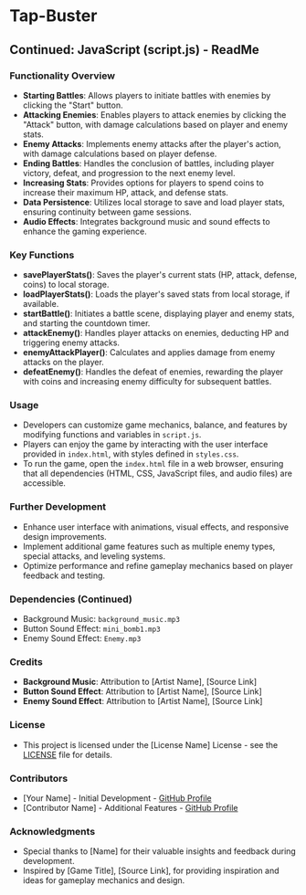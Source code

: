 # Tap-Buster

## Continued: JavaScript (script.js) - ReadMe

### Functionality Overview
- **Starting Battles**: Allows players to initiate battles with enemies by clicking the "Start" button.
- **Attacking Enemies**: Enables players to attack enemies by clicking the "Attack" button, with damage calculations based on player and enemy stats.
- **Enemy Attacks**: Implements enemy attacks after the player's action, with damage calculations based on player defense.
- **Ending Battles**: Handles the conclusion of battles, including player victory, defeat, and progression to the next enemy level.
- **Increasing Stats**: Provides options for players to spend coins to increase their maximum HP, attack, and defense stats.
- **Data Persistence**: Utilizes local storage to save and load player stats, ensuring continuity between game sessions.
- **Audio Effects**: Integrates background music and sound effects to enhance the gaming experience.

### Key Functions
- **savePlayerStats()**: Saves the player's current stats (HP, attack, defense, coins) to local storage.
- **loadPlayerStats()**: Loads the player's saved stats from local storage, if available.
- **startBattle()**: Initiates a battle scene, displaying player and enemy stats, and starting the countdown timer.
- **attackEnemy()**: Handles player attacks on enemies, deducting HP and triggering enemy attacks.
- **enemyAttackPlayer()**: Calculates and applies damage from enemy attacks on the player.
- **defeatEnemy()**: Handles the defeat of enemies, rewarding the player with coins and increasing enemy difficulty for subsequent battles.

### Usage
- Developers can customize game mechanics, balance, and features by modifying functions and variables in `script.js`.
- Players can enjoy the game by interacting with the user interface provided in `index.html`, with styles defined in `styles.css`.
- To run the game, open the `index.html` file in a web browser, ensuring that all dependencies (HTML, CSS, JavaScript files, and audio files) are accessible.

### Further Development
- Enhance user interface with animations, visual effects, and responsive design improvements.
- Implement additional game features such as multiple enemy types, special attacks, and leveling systems.
- Optimize performance and refine gameplay mechanics based on player feedback and testing.

### Dependencies (Continued)
- Background Music: `background_music.mp3`
- Button Sound Effect: `mini_bomb1.mp3`
- Enemy Sound Effect: `Enemy.mp3`

### Credits
- **Background Music**: Attribution to [Artist Name], [Source Link]
- **Button Sound Effect**: Attribution to [Artist Name], [Source Link]
- **Enemy Sound Effect**: Attribution to [Artist Name], [Source Link]

### License
- This project is licensed under the [License Name] License - see the [LICENSE](LICENSE) file for details.

### Contributors
- [Your Name] - Initial Development - [GitHub Profile](https://github.com/your-profile)
- [Contributor Name] - Additional Features - [GitHub Profile](https://github.com/contributor-profile)

### Acknowledgments
- Special thanks to [Name] for their valuable insights and feedback during development.
- Inspired by [Game Title], [Source Link], for providing inspiration and ideas for gameplay mechanics and design.
